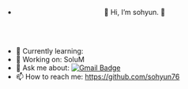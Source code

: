 - <div align=center> 🌱 Hi, I’m sohyun. 🌱 
<br></br>
- 🌱 Currently learning: 
- 🔭 Working on: SoluM
- 💬 Ask me about: [![Gmail Badge](https://img.shields.io/badge/Gmail-d14836?style=flat-square&logo=Gmail&logoColor=white&link=mailto:ksohyun76@solu-m.com)](mailto:ksohyun76@solu-m.com) 
- 📫 How to reach me: https://github.com/sohyun76

<!---
sohyun76/sohyun76 is a ✨ special ✨ repository because its `README.md` (this file) appears on your GitHub profile.
You can click the Preview link to take a look at your changes.
--->


<!---
ksohyun76/ksohyun76 is a ✨ special ✨ repository because its `README.md` (this file) appears on your GitHub profile.
You can click the Preview link to take a look at your changes.
--->
